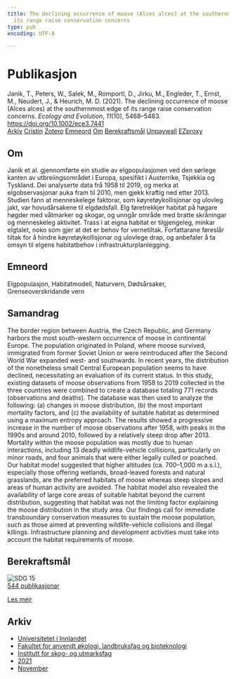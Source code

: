 ```yaml
---
title: The declining occurrence of moose (Alces alces) at the southernmost edge of
  its range raise conservation concerns
type: pub
encoding: UTF-8

---
```

<h1>Publikasjon</h1>
<article id="csl-bib-container-YQGK3P5T" class="csl-bib-container">
  <div class="csl-bib-body"> <div class="csl-entry">Janik, T., Peters, W., Salek, M., Romportl, D., Jirku, M., Engleder, T., Ernst, M., Neudert, J., &#38; Heurich, M. D. (2021). The declining occurrence of moose (Alces alces) at the southernmost edge of its range raise conservation concerns. <i>Ecology and Evolution</i>, <i>11</i>(10), 5468–5483. <a href="https://doi.org/10.1002/ece3.7441">https://doi.org/10.1002/ece3.7441</a></div> </div>
  <div class="csl-bib-buttons">
    <a href="#taxonomy-article-YQGK3P5T" alt="archive" class="csl-bib-button">Arkiv</a>
    <a href="https://app.cristin.no/results/show.jsf?id=1954282" alt="Cristin" class="csl-bib-button">Cristin</a>
    <a href="http://zotero.org/groups/5881554/items/YQGK3P5T" alt="Zotero" class="csl-bib-button">Zotero</a>
    <a href="#keywords-article-YQGK3P5T" alt="keywords" class="csl-bib-button">Emneord</a>
    <a href="#about-article-YQGK3P5T" alt="about_pub" class="csl-bib-button">Om</a>
    <a href="#sdg-article-YQGK3P5T" alt="sdg" class="csl-bib-button">Berekraftsmål</a>
    <a href="https://www.ncbi.nlm.nih.gov/pmc/articles/PMC8131793" alt="Unpaywall" class="csl-bib-button">Unpaywall</a>
    <a href="https://www.ncbi.nlm.nih.gov/pmc/articles/PMC8131793" alt="EZproxy" class="csl-bib-button">EZproxy</a>
  </div>
  <div id="csl-bib-meta-container-YQGK3P5T"></div>
</article>
<div id="csl-bib-meta-YQGK3P5T" class="csl-bib-meta">
  <article id="about-article-YQGK3P5T" class="about_pub-article">
    <h1>Om</h1>
    Janik et al. gjennomførte ein studie av elgpopulasjonen ved den sørlege kanten av utbreiingsområdet i Europa, spesifikt i Austerrike, Tsjekkia og Tyskland. Dei analyserte data frå 1958 til 2019, og merka at elgobservasjonar auka fram til 2010, men gjekk kraftig ned etter 2013. Studien fann at menneskelege faktorar, som køyretøykollisjonar og ulovleg jakt, var hovudårsakene til elgdødsfall. Elg føretrekkjer habitat på høgare høgder med våtmarker og skogar, og unngår område med bratte skråningar og menneskeleg aktivitet. Trass i at eigna habitat er tilgjengeleg, minkar elgtalet, noko som gjer at det er behov for vernetiltak. Forfattarane føreslår tiltak for å hindre køyretøykollisjonar og ulovlege drap, og anbefaler å ta omsyn til elgens habitatbehov i infrastrukturplanlegging.
  </article>
  <article id="keywords-article-YQGK3P5T" class="keywords-article">
    <h1>Emneord</h1>
    Elgpopulasjon, Habitatmodell, Naturvern, Dødsårsaker, Grenseoverskridande vern
  </article>
  <article id="abstract-article-YQGK3P5T" class="abstract-article">
    <h1>Samandrag</h1>
    The border region between Austria, the Czech Republic, and Germany harbors the most south-western occurrence of moose in continental Europe. The population originated in Poland, where moose survived, immigrated from former Soviet Union or were reintroduced after the Second World War expanded west- and southwards. In recent years, the distribution of the nonetheless small Central European population seems to have declined, necessitating an evaluation of its current status. In this study, existing datasets of moose observations from 1958 to 2019 collected in the three countries were combined to create a database totaling 771 records (observations and deaths). The database was then used to analyze the following: (a) changes in moose distribution, (b) the most important mortality factors, and (c) the availability of suitable habitat as determined using a maximum entropy approach. The results showed a progressive increase in the number of moose observations after 1958, with peaks in the 1990s and around 2010, followed by a relatively steep drop after 2013. Mortality within the moose population was mostly due to human interactions, including 13 deadly wildlife-vehicle collisions, particularly on minor roads, and four animals that were either legally culled or poached. Our habitat model suggested that higher altitudes (ca. 700–1,000 m a.s.l.), especially those offering wetlands, broad-leaved forests and natural grasslands, are the preferred habitats of moose whereas steep slopes and areas of human activity are avoided. The habitat model also revealed the availability of large core areas of suitable habitat beyond the current distribution, suggesting that habitat was not the limiting factor explaining the moose distribution in the study area. Our findings call for immediate transboundary conservation measures to sustain the moose population, such as those aimed at preventing wildlife-vehicle collisions and illegal killings. Infrastructure planning and development activities must take into account the habitat requirements of moose.
  </article>
  <article id="sdg-article-YQGK3P5T" class="sdg-article">
    <h1>Berekraftsmål</h1>
    <div class="sdg-container"><div id="sdg15" class="sdg">
        <img src="{{< params subfolder >}}images/sdg/sdg15_nn.png" class="image" alt="SDG 15">
        <div class="sdg-overlay">
          <a href="{{< params subfolder >}}nn/archive/?sdg=15#archive" class="sdg-publication-count"><span>544</span> publikasjonar</a>
          <p><a href="https://fn.no/om-fn/fns-baerekraftsmaal/livet-paa-land?lang=nno-NO" class="sdg-read-more">Les meir</a></p>
        </div>
      </div></div>
  </article>
  <article id="taxonomy-article-YQGK3P5T" class="taxonomy-article">
    <h1>Arkiv</h1>
    <ul>
      <li><a href="{{< params subfolder >}}nn/archive/?key=3DCRN523">Universitetet i Innlandet</a></li>
      <li><a href="{{< params subfolder >}}nn/archive/?key=T77LXH6D">Fakultet for anvendt økologi, landbruksfag og bioteknologi</a></li>
      <li><a href="{{< params subfolder >}}nn/archive/?key=7TRARPE3">Institutt for skog- og utmarksfag</a></li>
      <li><a href="{{< params subfolder >}}nn/archive/?key=5LT6Q2XL">2021</a></li>
      <li><a href="{{< params subfolder >}}nn/archive/?key=XJI2FSP6">November</a></li>
    </ul>
  </article>
</div>
